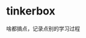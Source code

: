 


























































































































































# tinkerbox
啥都搞点，记录点别的学习过程
